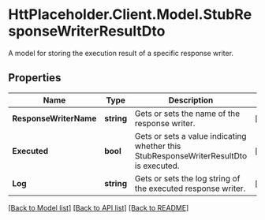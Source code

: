 # HttPlaceholder.Client.Model.StubResponseWriterResultDto
A model for storing the execution result of a specific response writer.
## Properties

Name | Type | Description | Notes
------------ | ------------- | ------------- | -------------
**ResponseWriterName** | **string** | Gets or sets the name of the response writer. | [optional] 
**Executed** | **bool** | Gets or sets a value indicating whether this StubResponseWriterResultDto is executed. | [optional] 
**Log** | **string** | Gets or sets the log string of the executed response writer. | [optional] 

[[Back to Model list]](../README.md#documentation-for-models) [[Back to API list]](../README.md#documentation-for-api-endpoints) [[Back to README]](../README.md)

